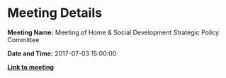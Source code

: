 # Meeting Details

**Meeting Name:** Meeting of Home & Social Development Strategic Policy Committee

**Date and Time:** 2017-07-03 15:00:00

**<a href="https://www.limerick.ie/council/whats-on/meeting-home-social-development-strategic-policy-committee-0" target="_blank">Link to meeting</a>**
